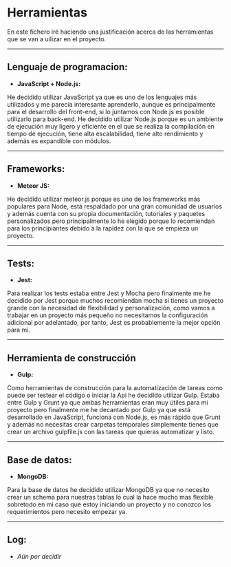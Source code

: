 # Herramientas

En este fichero iré haciendo una justificación acerca de las herramientas que se van a uilizar en el proyecto.

*** 

## Lenguaje de programacion:

+ **JavaScript + Node.js:**

He decidido utilizar JavaScript ya que es uno de los lenguajes más utilizados y me parecía interesante aprenderlo, aunque es principalmente para el desarrollo del front-end, si lo juntamos con Node.js es posible utilizarlo para back-end. He decidido utilizar Node.js porque es un ambiente de ejecución muy ligero y eficiente en el que se realiza la compilación en tiempo de ejecución, tiene alta escalabilidad, tiene alto rendimiento y además es expandible con módulos.

***

## Frameworks:

+ **Meteor JS:**

He decidido utilizar meteor.js porque es uno de los frameworks más populares para Node, está respaldado por una gran comunidad de usuarios y además cuenta con su propia documentación, tutoriales y paquetes personalizados pero principalmente lo he elegido porque lo recomiendan para los principiantes debido a la rapidez con la que se empieza un proyecto.

***

## Tests:

+ **Jest:**

Para realizar los tests estaba entre Jest y Mocha pero finalmente me he decidido por Jest porque muchos recomiendan mocha si tienes un proyecto grande con la necesidad de flexibilidad y personalización, como vamos a trabajar en un proyecto más pequeño no necesitamos la configuración adicional por adelantado, por tanto, Jest es probablemente la mejor opción para mi.

***

## Herramienta de construcción

+ **Gulp:**

Como herramientas de construcción para la automatización de tareas como puede ser testear el código o iniciar la Api he decidido utilizar Gulp. Estaba entre Gulp y Grunt ya que ambas herramientas eran muy útiles para mi proyecto pero finalmente me he decantado por Gulp ya que está desarrollado en JavaScript, funciona con Node.js, es más rápido que Grunt y además no necesitas crear carpetas temporales simplemente tienes que crear un archivo gulpfile.js con las tareas que quieras automatizar y listo.

***

## Base de datos:

+ **MongoDB:**

Para la base de datos he decidido utilizar MongoDB ya que no necesito crear un schema para nuestras tablas lo cual la hace mucho mas flexible sobretodo en mi caso que estoy iniciando un proyecto y no conozco los requerimientos pero necesito empezar ya.

***

## Log:

+ *Aún por decidir*
